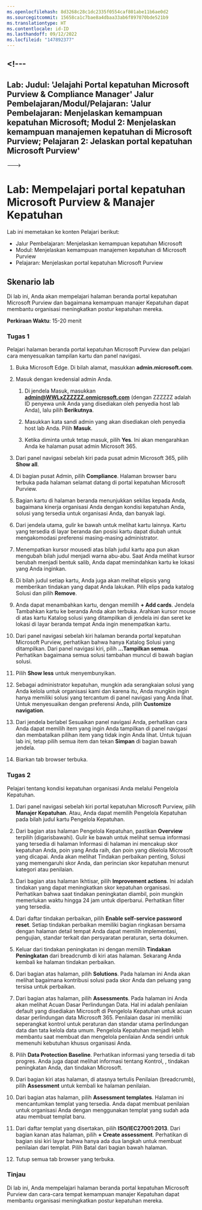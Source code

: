 ```yaml
---
ms.openlocfilehash: 8d3268c28c1dc2335f0554caf801abe11b6ae0d2
ms.sourcegitcommit: 15658ca1c7bae8a4dbaa33ab6f897070bde521b9
ms.translationtype: HT
ms.contentlocale: id-ID
ms.lasthandoff: 09/12/2022
ms.locfileid: "147892377"
---
```

<a name="---"></a><!---
---
Lab: Judul: 'Jelajahi Portal kepatuhan Microsoft Purview & Compliance Manager' Jalur Pembelajaran/Modul/Pelajaran: 'Jalur Pembelajaran: Menjelaskan kemampuan kepatuhan Microsoft; Modul 2: Menjelaskan kemampuan manajemen kepatuhan di Microsoft Purview; Pelajaran 2: Jelaskan portal kepatuhan Microsoft Purview'
---
--->

# <a name="lab-explore-the-microsoft-purview-compliance-portal--compliance-manager"></a>Lab: Mempelajari portal kepatuhan Microsoft Purview & Manajer Kepatuhan

Lab ini memetakan ke konten Pelajari berikut:

- Jalur Pembelajaran: Menjelaskan kemampuan kepatuhan Microsoft
- Modul: Menjelaskan kemampuan manajemen kepatuhan di Microsoft Purview
- Pelajaran: Menjelaskan portal kepatuhan Microsoft Purview

## <a name="lab-scenario"></a>Skenario lab

Di lab ini, Anda akan mempelajari halaman beranda portal kepatuhan Microsoft Purview dan bagaimana kemampuan manajer Kepatuhan dapat membantu organisasi meningkatkan postur kepatuhan mereka.

**Perkiraan Waktu**: 15-20 menit

### <a name="task-1"></a>Tugas 1

Pelajari halaman beranda portal kepatuhan Microsoft Purview dan pelajari cara menyesuaikan tampilan kartu dan panel navigasi.

1. Buka Microsoft Edge. Di bilah alamat, masukkan **admin.microsoft.com**.

1. Masuk dengan kredensial admin Anda.
    1. Di jendela Masuk, masukkan **admin@WWLxZZZZZZ.onmicrosoft.com** (dengan ZZZZZZ adalah ID penyewa unik Anda yang disediakan oleh penyedia host lab Anda), lalu pilih **Berikutnya**.

    1. Masukkan kata sandi admin yang akan disediakan oleh penyedia host lab Anda. Pilih **Masuk**.
    1. Ketika diminta untuk tetap masuk, pilih **Yes**. Ini akan mengarahkan Anda ke halaman pusat admin Microsoft 365.

1. Dari panel navigasi sebelah kiri pada pusat admin Microsoft 365, pilih **Show all**.

1. Di bagian pusat Admin, pilih **Compliance**.  Halaman browser baru terbuka pada halaman selamat datang di portal kepatuhan Microsoft Purview.  
1. Bagian kartu di halaman beranda menunjukkan sekilas kepada Anda, bagaimana kinerja organisasi Anda dengan kondisi kepatuhan Anda, solusi yang tersedia untuk organisasi Anda, dan banyak lagi.
1. Dari jendela utama, gulir ke bawah untuk melihat kartu lainnya. Kartu yang tersedia di layar beranda dan posisi kartu dapat diubah untuk mengakomodasi preferensi masing-masing administrator.  
1. Menempatkan kursor mousedi atas bilah judul kartu apa pun akan mengubah bilah judul menjadi warna abu-abu.  Saat Anda melihat kursor berubah menjadi bentuk salib, Anda dapat memindahkan kartu ke lokasi yang Anda inginkan.
1. Di bilah judul setiap kartu, Anda juga akan melihat elipsis yang memberikan tindakan yang dapat Anda lakukan.  Pilih elips pada katalog Solusi dan pilih **Remove**.
1. Anda dapat menambahkan kartu, dengan memilih **+ Add cards**.  Jendela Tambahkan kartu ke beranda Anda akan terbuka.  Arahkan kursor mouse di atas kartu Katalog solusi yang ditampilkan di jendela ini dan seret ke lokasi di layar beranda tempat Anda ingin menempatkan kartu.
1. Dari panel navigasi sebelah kiri halaman beranda portal kepatuhan Microsoft Purview, perhatikan bahwa hanya Katalog Solusi yang ditampilkan.  Dari panel navigasi kiri, pilih **...Tampilkan semua**.  Perhatikan bagaimana semua solusi tambahan muncul di bawah bagian solusi.  
1. Pilih **Show less** untuk menyembunyikan.
1. Sebagai administrator kepatuhan, mungkin ada serangkaian solusi yang Anda kelola untuk organisasi kami dan karena itu, Anda mungkin ingin hanya memiliki solusi yang tercantum di panel navigasi yang Anda lihat. Untuk menyesuaikan dengan preferensi Anda, pilih **Customize navigation**.  
1. Dari jendela berlabel Sesuaikan panel navigasi Anda, perhatikan cara Anda dapat memilih item yang ingin Anda tampilkan di panel navigasi dan membatalkan pilihan item yang tidak ingin Anda lihat. Untuk tujuan lab ini, tetap pilih semua item dan tekan **Simpan** di bagian bawah jendela.  
1. Biarkan tab browser terbuka.

### <a name="task-2"></a>Tugas 2

Pelajari tentang kondisi kepatuhan organisasi Anda melalui Pengelola Kepatuhan.

1. Dari panel navigasi sebelah kiri portal kepatuhan Microsoft Purview, pilih **Manajer Kepatuhan**.  Atau, Anda dapat memilih Pengelola Kepatuhan pada bilah judul kartu Pengelola Kepatuhan.

1. Dari bagian atas halaman Pengelola Kepatuhan, pastikan **Overview** terpilih (digarisbawahi). Gulir ke bawah untuk melihat semua informasi yang tersedia di halaman  Informasi di halaman ini mencakup skor kepatuhan Anda, poin yang Anda raih, dan poin yang dikelola Microsoft yang dicapai.   Anda akan melihat Tindakan perbaikan penting, Solusi yang memengaruhi skor Anda, dan perincian skor kepatuhan menurut kategori atau penilaian.

1. Dari bagian atas halaman Ikhtisar, pilih **Improvement actions**.  Ini adalah tindakan yang dapat meningkatkan skor kepatuhan organisasi. Perhatikan bahwa saat tindakan peningkatan diambil, poin mungkin memerlukan waktu hingga 24 jam untuk diperbarui.  Perhatikan filter yang tersedia.

1. Dari daftar tindakan perbaikan, pilih **Enable self-service password reset**.  Setiap tindakan perbaikan memiliki bagian ringkasan bersama dengan halaman detail tempat Anda dapat memilih implementasi, pengujian, standar terkait dan persyaratan peraturan, serta dokumen.

1. Keluar dari tindakan peningkatan ini dengan memilih **Tindakan Peningkatan** dari breadcrumb di kiri atas halaman.  Sekarang Anda kembali ke halaman tindakan perbaikan.

1. Dari bagian atas halaman, pilih **Solutions**. Pada halaman ini Anda akan melihat bagaimana kontribusi solusi pada skor Anda dan peluang yang tersisa untuk perbaikan.

1. Dari bagian atas halaman, pilih **Assessments**. Pada halaman ini Anda akan melihat Acuan Dasar Perlindungan Data.  Hal ini adalah penilaian default yang disediakan Microsoft di Pengelola Kepatuhan untuk acuan dasar perlindungan data Microsoft 365.  Penilaian dasar ini memiliki seperangkat kontrol untuk peraturan dan standar utama perlindungan data dan tata kelola data umum. Pengelola Kepatuhan menjadi lebih membantu saat membuat dan mengelola penilaian Anda sendiri untuk memenuhi kebutuhan khusus organisasi Anda.

1. Pilih **Data Protection Baseline**.  Perhatikan informasi yang tersedia di tab progres.  Anda juga dapat melihat informasi tentang Kontrol, , tindakan peningkatan Anda, dan tindakan Microsoft.  

1. Dari bagian kiri atas halaman, di atasnya tertulis Penilaian (breadcrumb), pilih **Assessment** untuk kembali ke halaman penilaian.  

1. Dari bagian atas halaman, pilih **Assessment templates**.  Halaman ini mencantumkan templat yang tersedia. Anda dapat membuat penilaian untuk organisasi Anda dengan menggunakan templat yang sudah ada atau membuat templat baru.

1. Dari daftar templat yang disertakan, pilih **ISO/IEC27001:2013**. Dari bagian kanan atas halaman, pilih **+ Create assessment**.  Perhatikan di bagian sisi kiri layar bahwa hanya ada dua langkah untuk membuat penilaian dari templat.  Pilih Batal dari bagian bawah halaman.

1. Tutup semua tab browser yang terbuka.

### <a name="review"></a>Tinjau

Di lab ini, Anda mempelajari halaman beranda portal kepatuhan Microsoft Purview dan cara-cara tempat kemampuan manajer Kepatuhan dapat membantu organisasi meningkatkan postur kepatuhan mereka.
